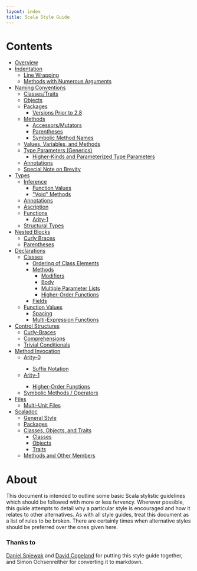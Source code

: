 ```yaml
---
layout: index
title: Scala Style Guide
---
```


<div class="span8">
  <div class="page-header-index">
    <h1>Contents</h1>
  </div>

  <!-- We have to hard-code the comments until Jekyll can deal with liquid raw tags.
  {% for pg in site.pages %}
    {% if pg.partof == "style-guide" and pg.outof %}
      {% assign totalPages = pg.outof %}  
    {% endif %}
  {% endfor %}

  {% if totalPages %}
    <ul>
    {% for i in (1..totalPages) %}
      {% for pg in site.pages %}
        {% if pg.partof == "style-guide" and pg.num and pg.num == i %}
          <li class="tour-of-scala"><a href="{{ pg.url }}">{{ pg.title }}</a></li> 
        {% endif %}
      {% endfor %}
    {% endfor %}
    </ul>
  {% else %} <b>ERROR</b>. Couldn't find the total number of pages in this set of tutorial articles. Have you declared the `outof` tag in your YAML front matter?
  {% endif %}
  -->

  <ul>
    <li><a href="{{ site.baseurl }}/style/overview.html">Overview</a></li>
    <li><a href="{{ site.baseurl }}/style/indentation.html">Indentation</a>
      <ul>
        <li><a href="{{ site.baseurl }}/style/indentation.html#line_wrapping">Line Wrapping</a></li>
        <li><a href="{{ site.baseurl }}/style/indentation.html#methods_with_numerous_arguments">Methods with Numerous Arguments</a></li>
      </ul>
    </li>
    <li><a href="{{ site.baseurl }}/style/naming-conventions.html">Naming Conventions</a>
      <ul>
        <li><a href="{{ site.baseurl }}/style/naming-conventions.html#classestraits">Classes/Traits</a></li>
        <li><a href="{{ site.baseurl }}/style/naming-conventions.html#objects">Objects</a></li>
        <li><a href="{{ site.baseurl }}/style/naming-conventions.html#packages">Packages</a>
          <ul>
            <li><a href="{{ site.baseurl }}/style/naming-conventions.html#versions_prior_to_28">Versions Prior to 2.8</a></li>
          </ul>
        </li>
        <li><a href="{{ site.baseurl }}/style/naming-conventions.html#methods">Methods</a>
          <ul>
            <li><a href="{{ site.baseurl }}/style/naming-conventions.html#accessorsmutators">Accessors/Mutators</a></li>
            <li><a href="{{ site.baseurl }}/style/naming-conventions.html#parentheses">Parentheses</a></li>
            <li><a href="{{ site.baseurl }}/style/naming-conventions.html#symbolic_method_names">Symbolic Method Names</a></li>
          </ul>
        </li>
        <li><a href="{{ site.baseurl }}/style/naming-conventions.html#values_variable_and_methods">Values, Variables, and Methods</a></li>
        <li><a href="{{ site.baseurl }}/style/naming-conventions.html#type_parameters_generics">Type Parameters (Generics)</a>
          <ul>
            <li><a href="{{ site.baseurl }}/style/naming-conventions.html#higherkinds_and_parameterized_type_parameters">Higher-Kinds and Parameterized Type Parameters</a></li>
          </ul>
        </li>
        <li><a href="{{ site.baseurl }}/style/naming-conventions.html#annotations">Annotations</a></li>
        <li><a href="{{ site.baseurl }}/style/naming-conventions.html#special_note_on_brevity">Special Note on Brevity</a></li>
      </ul>
    </li>
    <li><a href="{{ site.baseurl }}/style/types.html">Types</a>
      <ul>
        <li><a href="{{ site.baseurl }}/style/types.html#inference">Inference</a>
          <ul>
            <li><a href="{{ site.baseurl }}/style/types.html#function_values">Function Values</a></li>
            <li><a href="{{ site.baseurl }}/style/types.html#void_methods">"Void" Methods</a></li>
          </ul>
        </li>
        <li><a href="{{ site.baseurl }}/style/types.html#annotations">Annotations</a></li>
        <li><a href="{{ site.baseurl }}/style/types.html#ascription">Ascription</a></li>
        <li><a href="{{ site.baseurl }}/style/types.html#functions">Functions</a>
          <ul>
            <li><a href="{{ site.baseurl }}/style/types.html#arity1">Arity-1</a></li>
          </ul>
        </li>
        <li><a href="{{ site.baseurl }}/style/types.html#structural_types">Structural Types</a></li>
      </ul>
    </li>
    <li><a href="{{ site.baseurl }}/style/nested-blocks.html">Nested Blocks</a>
      <ul>
        <li><a href="{{ site.baseurl }}/style/nested-blocks.html#curly_braces">Curly Braces</a></li>
        <li><a href="{{ site.baseurl }}/style/nested-blocks.html#parentheses">Parentheses</a></li>
      </ul>
    </li>
    <li><a href="{{ site.baseurl }}/style/declarations.html">Declarations</a>
      <ul>
        <li><a href="{{ site.baseurl }}/style/declarations.html#classes">Classes</a>
          <ul>
            <li><a href="{{ site.baseurl }}/style/declarations.html#ordering_of_class_elements">Ordering of Class Elements</a></li>
            <li><a href="{{ site.baseurl }}/style/declarations.html#methods">Methods</a>
              <ul>
                <li><a href="{{ site.baseurl }}/style/declarations.html#modifiers">Modifiers</a></li>
                <li><a href="{{ site.baseurl }}/style/declarations.html#body">Body</a></li>
                <li><a href="{{ site.baseurl }}/style/declarations.html#multiple_parameter_lists">Multiple Parameter Lists</a></li>
                <li><a href="{{ site.baseurl }}/style/declarations.html#higherorder_functions">Higher-Order Functions</a></li>
              </ul>
            </li>
            <li><a href="{{ site.baseurl }}/style/declarations.html#fields">Fields</a></li>
          </ul>
        </li>
        <li><a href="{{ site.baseurl }}/style/declarations.html#function_values">Function Values</a>
          <ul>
            <li><a href="{{ site.baseurl }}/style/declarations.html#spacing">Spacing</a></li>
            <li><a href="{{ site.baseurl }}/style/declarations.html#multiexpression_functions">Multi-Expression Functions</a></li>
          </ul>
        </li>
      </ul>
    </li>
    <li><a href="{{ site.baseurl }}/style/control-structures.html">Control Structures</a>
      <ul>
        <li><a href="{{ site.baseurl }}/style/control-structures.html#curlybraces">Curly-Braces</a></li>
        <li><a href="{{ site.baseurl }}/style/control-structures.html#comprehensions">Comprehensions</a></li>
        <li><a href="{{ site.baseurl }}/style/control-structures.html#trivial_conditionals">Trivial Conditionals</a></li>
      </ul>
    </li>
    <li><a href="{{ site.baseurl }}/style/method-invocation.html">Method Invocation</a>
      <ul>
        <li><a href="{{ site.baseurl }}/style/method-invocation.html#arity0">Arity-0</a></li>
          <ul>
            <li><a href="{{ site.baseurl }}/style/method-invocation.html#suffix_notation">Suffix Notation</a></li>
          </ul>
        <li><a href="{{ site.baseurl }}/style/method-invocation.html#arity1">Arity-1</a></li>
          <ul>
            <li><a href="{{ site.baseurl }}/style/method-invocation.html#higherorder_functions">Higher-Order Functions</a></li>
          </ul>
        <li><a href="{{ site.baseurl }}/style/method-invocation.html#symbolic_methodsoperators">Symbolic Methods / Operators</a></li>
      </ul>
    </li>
    <li><a href="{{ site.baseurl }}/style/files.html">Files</a>
      <ul>
        <li><a href="{{ site.baseurl }}/style/files.html#multiunit_files">Multi-Unit Files</a></li>
      </ul>
    </li>
    <li><a href="{{ site.baseurl }}/style/scaladoc.html">Scaladoc</a>
      <ul>
        <li><a href="{{ site.baseurl }}/style/scaladoc.html#general_style">General Style</a></li>
        <li><a href="{{ site.baseurl }}/style/scaladoc.html#packages">Packages</a></li>
        <li><a href="{{ site.baseurl }}/style/scaladoc.html#classes_objects_and_traits">Classes, Objects, and Traits</a>
          <ul>
            <li><a href="{{ site.baseurl }}/style/scaladoc.html#classes">Classes</a></li>
            <li><a href="{{ site.baseurl }}/style/scaladoc.html#objects">Objects</a></li>
            <li><a href="{{ site.baseurl }}/style/scaladoc.html#traits">Traits</a></li>
          </ul>
        </li>
        <li><a href="{{ site.baseurl }}/style/scaladoc.html#methods_and_other_members">Methods and Other Members</a></li>
      </ul>
    </li>
  </ul>

</div>

<div class="span8">

  <div class="page-header-index">
    <h1>About</h1>
  </div>

  <p>This document is intended to outline some basic Scala stylistic guidelines which should be followed with more or less fervency. Wherever possible, this guide attempts to detail why a particular style is encouraged and how it relates to other alternatives. As with all style guides, treat this document as a list of rules to be broken. There are certainly times when alternative styles should be preferred over the ones given here.</p>

<h3>Thanks to</h3>
<p><a href="http://www.codecommit.com/">Daniel Spiewak</a> and <a href="http://www.naildrivin5.com/">David Copeland</a> for putting this style guide together, and Simon Ochsenreither for converting it to markdown.</p>

</div>